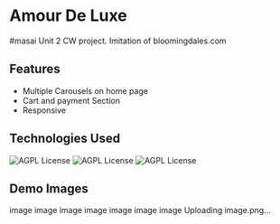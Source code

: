 
# Amour De Luxe

#masai Unit 2 CW project. Imitation of bloomingdales.com

## Features

- Multiple Carousels on home page
- Cart and payment Section
- Responsive 



## Technologies Used




![AGPL License](https://img.shields.io/static/v1?label=&message=javascript&color=<COLOR>)
![AGPL License](https://img.shields.io/static/v1?label=&message=Html&color=red)
![AGPL License](https://img.shields.io/static/v1?label=&message=Css&color=yellow)


## Demo Images



image
image
image
image
image
image
image
Uploading image.png…
